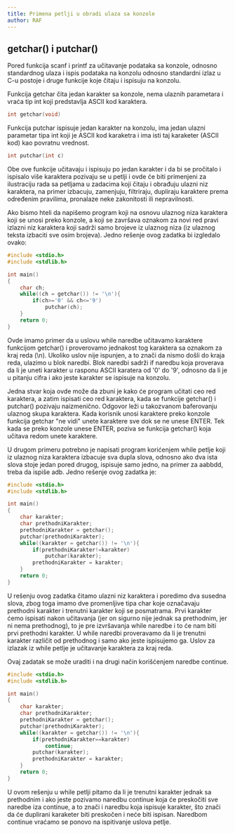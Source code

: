 ```yaml
---
title: Primena petlji u obradi ulaza sa konzole
author: RAF
---
```



## getchar() i putchar()

Pored funkcija scanf i printf za učitavanje podataka sa konzole, odnosno standardnog ulaza i ispis podataka na konzolu odnosno standardni izlaz u C-u postoje i druge funkcije koje čitaju i ispisuju na konzolu. 

Funkcija getchar čita jedan karakter sa konzole, nema ulaznih parametara i vraća tip int koji predstavlja ASCII kod karaktera.

```c
int getchar(void)
``` 

Funkcija putchar ispisuje jedan karakter na konzolu, ima jedan ulazni parametar tipa int koji je ASCII kod karaketra i ima isti taj karaketer (ASCII kod) kao povratnu vrednost. 

```c
int putchar(int c) 
``` 

Obe ove funkcije učitavaju i ispisuju po jedan karakter i da bi se pročitalo i ispisalo više karaktera pozivaju se u petlji i ovde će biti primenjeni za ilustraciju rada sa petljama u zadacima koji čitaju i obrađuju ulazni niz karaktera, na primer izbacuju, zamenjuju, filtriraju, dupliraju karaktere prema određenim pravilima, pronalaze neke zakonitosti ili nepravilnosti. 

Ako bismo hteli da napišemo program koji na osnovu ulaznog niza karaktera koji se unosi preko konzole, a koji se završava oznakom za novi red pravi izlazni niz karaktera koji sadrži samo brojeve iz ulaznog niza (iz ulaznog teksta izbaciti sve osim brojeva). Jedno rešenje ovog zadatka bi izgledalo ovako: 

```c
#include <stdio.h>
#include <stdlib.h>

int main()
{
    char ch;
    while((ch = getchar()) != '\n'){
        if(ch>='0' && ch<='9')
            putchar(ch);
    }
    return 0;
}
``` 
Ovde imamo primer da u uslovu while naredbe učitavamo karaktere funkcijom getchar() i proverovamo jednakost tog karaktera sa oznakom za kraj reda (\n). Ukoliko uslov nije ispunjen, a to znači da nismo došli do kraja reda, ulazimo u blok naredbi. Blok naredbi sadrži if naredbu koja proverava da li je uneti karakter u rasponu ASCII karatera od '0' do '9', odnosno da li je u pitanju cifra i ako jeste karakter se ispisuje na konzolu. 

Jedna stvar koja ovde može da zbuni je kako će program učitati ceo red karaktera, a zatim ispisati ceo red karaktera, kada se funkcije getchar() i putchar() pozivaju naizmenično. Odgovor leži u takozvanom baferovanju ulaznog skupa karaktera. Kada korisnik unosi karaktere preko konzole funkcija getchar "ne vidi" unete karaktere sve dok se ne unese ENTER. Tek kada se preko konzole unese ENTER, poziva se funkcija getchar() koja učitava redom unete karaktere. 

U drugom primeru potrebno je napisati program korićenjem while petlje koji iz ulaznog niza karaktera izbacuje sva dupla slova, odnosno ako dva ista slova stoje jedan pored drugog, ispisuje samo jedno, na primer za aabbdd, treba da ispiše adb. Jedno rešenje ovog zadatka je: 

```c
#include <stdio.h>
#include <stdlib.h>

int main()
{
    char karakter;
    char prethodniKarakter;
    prethodniKarakter = getchar();
    putchar(prethodniKarakter);
    while((karakter = getchar()) != '\n'){
        if(prethodniKarakter!=karakter)
            putchar(karakter);
        prethodniKarakter = karakter;
    }
    return 0;
}
```

U rešenju ovog zadatka čitamo ulazni niz karaktera i poredimo dva susedna slova, zbog toga imamo dve promenljive tipa char koje označavaju prethodni karakter i trenutni karakter koji se posmatrama. Prvi karakter ćemo ispisati nakon učitavanja (jer on sigurno nije jednak sa prethodnim, jer ni nema prethodnog), to je pre izvršavanja while naredbe i to će nam biti prvi prethodni karakter. U while naredbi proveravamo da li je trenutni karakter različit od prethodnog i samo ako jeste ispisujemo ga. Uslov za izlazak iz while petlje je učitavanje karaktera za kraj reda. 

Ovaj zadatak se može uraditi i na drugi način korišćenjem naredbe continue.

```c
#include <stdio.h>
#include <stdlib.h>

int main()
{
    char karakter;
    char prethodniKarakter;
    prethodniKarakter = getchar();
    putchar(prethodniKarakter);
    while((karakter = getchar()) != '\n'){
        if(prethodniKarakter==karakter)
            continue;
        putchar(karakter);
        prethodniKarakter = karakter;
    }
    return 0;
}
```

U ovom rešenju u while petlji pitamo da li je trenutni karakter jednak sa prethodnim i ako jeste pozivamo naredbu continue koja će preskočiti sve naredbe iza continue, a to znači i naredbu koja ispisuje karakter, što znači da će duplirani karaketer biti preskočen i neće biti ispisan. Naredbom continue vraćamo se ponovo na ispitivanje uslova petlje.  


